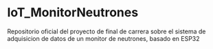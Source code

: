 # IoT_MonitorNeutrones
Repositorio oficial del proyecto de final de carrera sobre el sistema de adquisicion de datos de un monitor de neutrones, basado en ESP32
